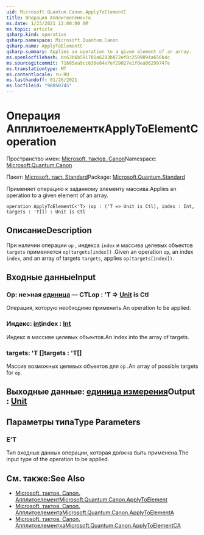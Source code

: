 ```yaml
---
uid: Microsoft.Quantum.Canon.ApplyToElementC
title: Операция Апплитоелементк
ms.date: 1/23/2021 12:00:00 AM
ms.topic: article
qsharp.kind: operation
qsharp.namespace: Microsoft.Quantum.Canon
qsharp.name: ApplyToElementC
qsharp.summary: Applies an operation to a given element of an array.
ms.openlocfilehash: bc63b6b591781a6283b872ef0c2509094a656b4c
ms.sourcegitcommit: 71605ea9cc630e84e7ef29027e1f0ea06299747e
ms.translationtype: MT
ms.contentlocale: ru-RU
ms.lasthandoff: 01/26/2021
ms.locfileid: "98850745"
---
```

# <a name="applytoelementc-operation"></a><span data-ttu-id="42a39-102">Операция Апплитоелементк</span><span class="sxs-lookup"><span data-stu-id="42a39-102">ApplyToElementC operation</span></span>

<span data-ttu-id="42a39-103">Пространство имен: [Microsoft. тактов. Canon](xref:Microsoft.Quantum.Canon)</span><span class="sxs-lookup"><span data-stu-id="42a39-103">Namespace: [Microsoft.Quantum.Canon](xref:Microsoft.Quantum.Canon)</span></span>

<span data-ttu-id="42a39-104">Пакет: [Microsoft. такт. Standard](https://nuget.org/packages/Microsoft.Quantum.Standard)</span><span class="sxs-lookup"><span data-stu-id="42a39-104">Package: [Microsoft.Quantum.Standard](https://nuget.org/packages/Microsoft.Quantum.Standard)</span></span>


<span data-ttu-id="42a39-105">Применяет операцию к заданному элементу массива.</span><span class="sxs-lookup"><span data-stu-id="42a39-105">Applies an operation to a given element of an array.</span></span>

```qsharp
operation ApplyToElementC<'T> (op : ('T => Unit is Ctl), index : Int, targets : 'T[]) : Unit is Ctl
```


## <a name="description"></a><span data-ttu-id="42a39-106">Описание</span><span class="sxs-lookup"><span data-stu-id="42a39-106">Description</span></span>

<span data-ttu-id="42a39-107">При наличии операции `op` , индекса `index` и массива целевых объектов `targets` применяется `op(targets[index])` .</span><span class="sxs-lookup"><span data-stu-id="42a39-107">Given an operation `op`, an index `index`, and an array of targets `targets`, applies `op(targets[index])`.</span></span>

## <a name="input"></a><span data-ttu-id="42a39-108">Входные данные</span><span class="sxs-lookup"><span data-stu-id="42a39-108">Input</span></span>

### <a name="op--t--unit--is-ctl"></a><span data-ttu-id="42a39-109">Op: не>ная [единица](xref:microsoft.quantum.lang-ref.unit)  — CTL</span><span class="sxs-lookup"><span data-stu-id="42a39-109">op : 'T => [Unit](xref:microsoft.quantum.lang-ref.unit)  is Ctl</span></span>

<span data-ttu-id="42a39-110">Операция, которую необходимо применить.</span><span class="sxs-lookup"><span data-stu-id="42a39-110">An operation to be applied.</span></span>


### <a name="index--int"></a><span data-ttu-id="42a39-111">Индекс: [int](xref:microsoft.quantum.lang-ref.int)</span><span class="sxs-lookup"><span data-stu-id="42a39-111">index : [Int](xref:microsoft.quantum.lang-ref.int)</span></span>

<span data-ttu-id="42a39-112">Индекс в массиве целевых объектов.</span><span class="sxs-lookup"><span data-stu-id="42a39-112">An index into the array of targets.</span></span>


### <a name="targets--t"></a><span data-ttu-id="42a39-113">targets: 'T []</span><span class="sxs-lookup"><span data-stu-id="42a39-113">targets : 'T[]</span></span>

<span data-ttu-id="42a39-114">Массив возможных целевых объектов для `op` .</span><span class="sxs-lookup"><span data-stu-id="42a39-114">An array of possible targets for `op`.</span></span>



## <a name="output--unit"></a><span data-ttu-id="42a39-115">Выходные данные: [единица измерения](xref:microsoft.quantum.lang-ref.unit)</span><span class="sxs-lookup"><span data-stu-id="42a39-115">Output : [Unit](xref:microsoft.quantum.lang-ref.unit)</span></span>



## <a name="type-parameters"></a><span data-ttu-id="42a39-116">Параметры типа</span><span class="sxs-lookup"><span data-stu-id="42a39-116">Type Parameters</span></span>

### <a name="t"></a><span data-ttu-id="42a39-117">Е</span><span class="sxs-lookup"><span data-stu-id="42a39-117">'T</span></span>

<span data-ttu-id="42a39-118">Тип входных данных операции, которая должна быть применена.</span><span class="sxs-lookup"><span data-stu-id="42a39-118">The input type of the operation to be applied.</span></span>

## <a name="see-also"></a><span data-ttu-id="42a39-119">См. также:</span><span class="sxs-lookup"><span data-stu-id="42a39-119">See Also</span></span>

- [<span data-ttu-id="42a39-120">Microsoft. тактов. Canon. Апплитоелемент</span><span class="sxs-lookup"><span data-stu-id="42a39-120">Microsoft.Quantum.Canon.ApplyToElement</span></span>](xref:Microsoft.Quantum.Canon.ApplyToElement)
- [<span data-ttu-id="42a39-121">Microsoft. тактов. Canon. Апплитоелемента</span><span class="sxs-lookup"><span data-stu-id="42a39-121">Microsoft.Quantum.Canon.ApplyToElementA</span></span>](xref:Microsoft.Quantum.Canon.ApplyToElementA)
- [<span data-ttu-id="42a39-122">Microsoft. тактов. Canon. Апплитоелементка</span><span class="sxs-lookup"><span data-stu-id="42a39-122">Microsoft.Quantum.Canon.ApplyToElementCA</span></span>](xref:Microsoft.Quantum.Canon.ApplyToElementCA)